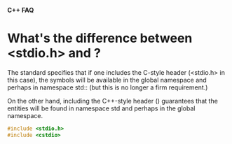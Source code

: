 **C++ FAQ**

# What's the difference between <stdio.h> and <cstdio>?
The standard specifies that if one includes the C-style header 
(<stdio.h> in this case), the symbols will be available in the 
global namespace and perhaps in namespace std:: (but this is no 
longer a firm requirement.) 

On the other hand, including the C++-style header (<cstdio>) guarantees that
the entities will be found in namespace std and perhaps in the global namespace.

```cpp
#include <stdio.h>
#include <cstdio>
```

